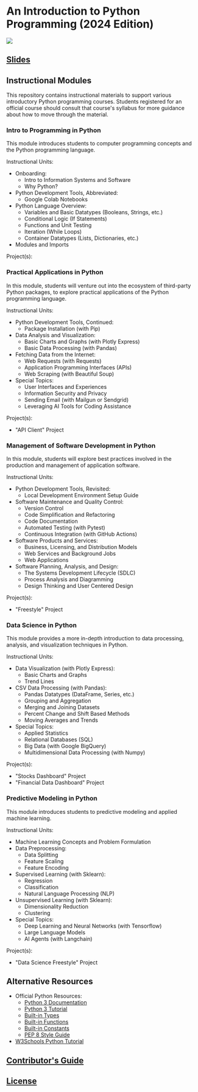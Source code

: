 # An Introduction to Python Programming (2024 Edition)

![](https://www.perforce.com/sites/default/files/image/2018-08/image-blog-enterprises-investing-python%20(2).jpg)

## [Slides](https://docs.google.com/presentation/d/1ZuRTKyTh9gc6Hs2ihloUBOH-Ju_U2IjVpDOjgptgipg/edit?usp=sharing)

## Instructional Modules

This repository contains instructional materials to support various introductory Python programming courses. Students registered for an official course should consult that course's syllabus for more guidance about how to move through the material.

### Intro to Programming in Python

This module introduces students to computer programming concepts and the Python programming language.

Instructional Units:

  + Onboarding:
    + Intro to Information Systems and Software
    + Why Python?
  + Python Development Tools, Abbreviated:
    + Google Colab Notebooks
  + Python Language Overview:
    + Variables and Basic Datatypes (Booleans, Strings, etc.)
    + Conditional Logic (If Statements)
    + Functions and Unit Testing
    + Iteration (While Loops)
    + Container Datatypes (Lists, Dictionaries, etc.)
  + Modules and Imports

Project(s):

### Practical Applications in Python

In this module, students will venture out into the ecosystem of third-party Python packages, to explore practical applications of the Python programming language.

Instructional Units:

  + Python Development Tools, Continued:
    + Package Installation (with Pip)
  + Data Analysis and Visualization:
    + Basic Charts and Graphs (with Plotly Express)
    + Basic Data Processing (with Pandas)
  + Fetching Data from the Internet:
    + Web Requests (with Requests)
    + Application Programming Interfaces (APIs)
    + Web Scraping (with Beautiful Soup)
  + Special Topics:
    + User Interfaces and Experiences
    + Information Security and Privacy
    + Sending Email (with Mailgun or Sendgrid)
    + Leveraging AI Tools for Coding Assistance

Project(s):
  + "API Client" Project

### Management of Software Development in Python

In this module, students will explore best practices involved in the production and management of application software.

Instructional Units:

  + Python Development Tools, Revisited:
    + Local Development Environment Setup Guide
  + Software Maintenance and Quality Control:
    + Version Control
    + Code Simplification and Refactoring
    + Code Documentation
    + Automated Testing (with Pytest)
    + Continuous Integration (with GitHub Actions)
  + Software Products and Services:
    + Business, Licensing, and Distribution Models
    + Web Services and Background Jobs
    + Web Applications
  + Software Planning, Analysis, and Design:
    + The Systems Development Lifecycle (SDLC)
    + Process Analysis and Diagramming
    + Design Thinking and User Centered Design

Project(s):
  + "Freestyle" Project


### Data Science in Python

This module provides a more in-depth introduction to data processing, analysis, and visualization techniques in Python.

Instructional Units:

  + Data Visualization (with Plotly Express):
    + Basic Charts and Graphs
    + Trend Lines
  + CSV Data Processing (with Pandas):
    + Pandas Datatypes (DataFrame, Series, etc.)
    + Grouping and Aggregation
    + Merging and Joining Datasets
    + Percent Change and Shift Based Methods
    + Moving Averages and Trends
  + Special Topics:
    + Applied Statistics
    + Relational Databases (SQL)
    + Big Data (with Google BigQuery)
    + Multidimensional Data Processing (with Numpy)

Project(s):

  + "Stocks Dashboard" Project
  + "Financial Data Dashboard" Project

### Predictive Modeling in Python

This module introduces students to predictive modeling and applied machine learning.

Instructional Units:

  + Machine Learning Concepts and Problem Formulation
  + Data Preprocessing:
    + Data Splitting
    + Feature Scaling
    + Feature Encoding
  + Supervised Learning (with Sklearn):
    + Regression
    + Classification
    + Natural Language Processing (NLP)
  + Unsupervised Learning (with Sklearn):
    + Dimensionality Reduction
    + Clustering
  + Special Topics:
    + Deep Learning and Neural Networks (with Tensorflow)
    + Large Language Models
    + AI Agents (with Langchain)


Project(s):
  + "Data Science Freestyle" Project










## Alternative Resources

  + Official Python Resources:
    + [Python 3 Documentation](https://docs.python.org/3/reference/index.html)
    + [Python 3 Tutorial](https://docs.python.org/3/tutorial/index.html)
    + [Built-in Types](https://docs.python.org/3/library/stdtypes.html)
    + [Built-in Functions](https://docs.python.org/3/library/functions.html)
    + [Built-in Constants](https://docs.python.org/3/library/constants.html)
    + [PEP 8 Style Guide](https://www.python.org/dev/peps/pep-0008/)
  + [W3Schools Python Tutorial](https://www.w3schools.com/python/)

## [Contributor's Guide](/CONTRIBUTING.md)

## [License](/LICENSE.md)
